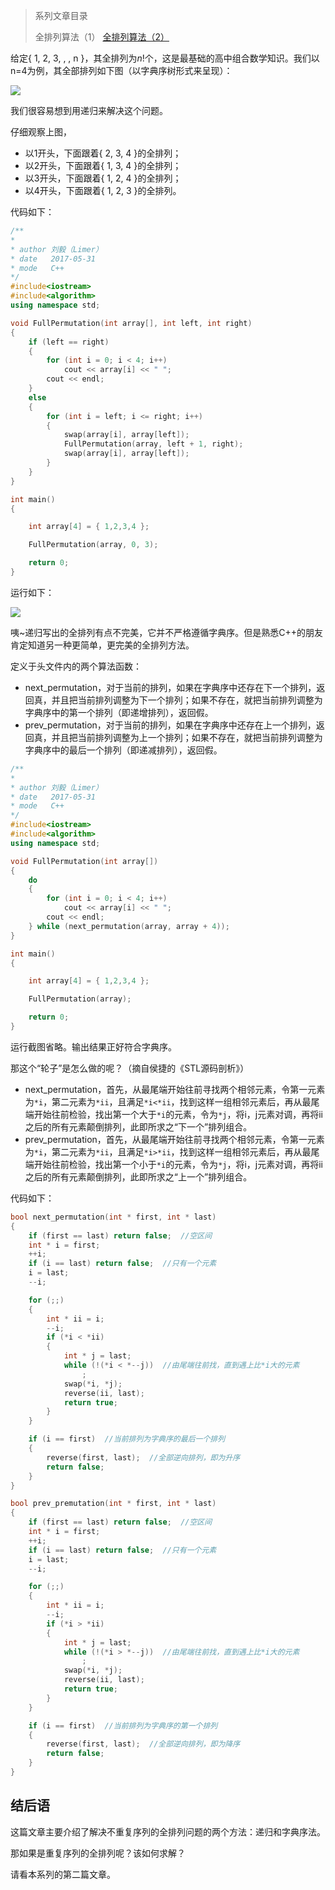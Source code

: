 > 系列文章目录
>
> 全排列算法（1）
> [全排列算法（2）](http://www.61mon.com/index.php/archives/198/)

给定{ 1, 2, 3, , , n }，其全排列为$n!$个，这是最基础的高中组合数学知识。我们以n=4为例，其全部排列如下图（以字典序树形式来呈现）：

![](http://oi0fekpsr.bkt.clouddn.com/%E5%85%A8%E6%8E%92%E5%88%97%E9%97%AE%E9%A2%98_1.jpg#mirages-width=990&mirages-height=490&mirages-cdn-type=1)


<!--more-->


我们很容易想到用递归来解决这个问题。

仔细观察上图，

* 以1开头，下面跟着{ 2, 3, 4 }的全排列；
* 以2开头，下面跟着{ 1, 3, 4 }的全排列；
* 以3开头，下面跟着{ 1, 2, 4 }的全排列；
* 以4开头，下面跟着{ 1, 2, 3 }的全排列。

代码如下：

```c++
/**
*
* author 刘毅（Limer）
* date   2017-05-31
* mode   C++
*/
#include<iostream>  
#include<algorithm>  
using namespace std;

void FullPermutation(int array[], int left, int right)
{
	if (left == right)
	{
		for (int i = 0; i < 4; i++)
			cout << array[i] << " ";
		cout << endl;
	}
	else
	{
		for (int i = left; i <= right; i++)
		{
			swap(array[i], array[left]);
			FullPermutation(array, left + 1, right);
			swap(array[i], array[left]);
		}
	}
}

int main()
{

	int array[4] = { 1,2,3,4 };

	FullPermutation(array, 0, 3);

	return 0;
}
```

运行如下：

![](http://oi0fekpsr.bkt.clouddn.com/%E5%85%A8%E6%8E%92%E5%88%97%E9%97%AE%E9%A2%98_2.png)

咦~递归写出的全排列有点不完美，它并不严格遵循字典序。但是熟悉C++的朋友肯定知道另一种更简单，更完美的全排列方法。

定义于头文件<algorithm>内的两个算法函数：

* next_permutation，对于当前的排列，如果在字典序中还存在下一个排列，返回真，并且把当前排列调整为下一个排列；如果不存在，就把当前排列调整为字典序中的第一个排列（即递增排列），返回假。
* prev_permutation，对于当前的排列，如果在字典序中还存在上一个排列，返回真，并且把当前排列调整为上一个排列；如果不存在，就把当前排列调整为字典序中的最后一个排列（即递减排列），返回假。

```c++
/**
*
* author 刘毅（Limer）
* date   2017-05-31
* mode   C++
*/
#include<iostream>  
#include<algorithm>  
using namespace std;

void FullPermutation(int array[])
{
	do
	{
		for (int i = 0; i < 4; i++)
			cout << array[i] << " ";
		cout << endl;
	} while (next_permutation(array, array + 4));
}

int main()
{

	int array[4] = { 1,2,3,4 };

	FullPermutation(array);

	return 0;
}
```

运行截图省略。输出结果正好符合字典序。

那这个“轮子”是怎么做的呢？（摘自侯捷的《STL源码剖析》）

* next_permutation，首先，从最尾端开始往前寻找两个相邻元素，令第一元素为`*i`，第二元素为`*ii`，且满足`*i<*ii`，找到这样一组相邻元素后，再从最尾端开始往前检验，找出第一个大于`*i`的元素，令为`*j`，将i，j元素对调，再将ii之后的所有元素颠倒排列，此即所求之“下一个”排列组合。
* prev_permutation，首先，从最尾端开始往前寻找两个相邻元素，令第一元素为`*i`，第二元素为`*ii`，且满足`*i>*ii`，找到这样一组相邻元素后，再从最尾端开始往前检验，找出第一个小于`*i`的元素，令为`*j`，将i，j元素对调，再将ii之后的所有元素颠倒排列，此即所求之“上一个”排列组合。

代码如下：

```c++
bool next_permutation(int * first, int * last)
{
	if (first == last) return false;  //空区间
	int * i = first;
	++i;
	if (i == last) return false;  //只有一个元素
	i = last;
	--i;

	for (;;)
	{
		int * ii = i;
		--i;
		if (*i < *ii)
		{
			int * j = last;
			while (!(*i < *--j))  //由尾端往前找，直到遇上比*i大的元素
				;
			swap(*i, *j);
			reverse(ii, last);
			return true;
		}
	}

	if (i == first)  //当前排列为字典序的最后一个排列
	{
		reverse(first, last);  //全部逆向排列，即为升序
		return false;
	}
}

bool prev_premutation(int * first, int * last)
{
	if (first == last) return false;  //空区间
	int * i = first;
	++i;
	if (i == last) return false;  //只有一个元素
	i = last;
	--i;

	for (;;)
	{
		int * ii = i;
		--i;
		if (*i > *ii)
		{
			int * j = last;
			while (!(*i > *--j))  //由尾端往前找，直到遇上比*i大的元素
				;
			swap(*i, *j);
			reverse(ii, last);
			return true;
		}
	}

	if (i == first)  //当前排列为字典序的第一个排列
	{
		reverse(first, last);  //全部逆向排列，即为降序
		return false;
	}
}
```

## 结后语

这篇文章主要介绍了解决不重复序列的全排列问题的两个方法：递归和字典序法。

那如果是重复序列的全排列呢？该如何求解？

请看本系列的第二篇文章。